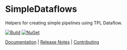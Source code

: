 # SimpleDataflows

Helpers for creating simple pipelines using TPL Dataflow.

[![Build](https://github.com/Faithlife/SimpleDataflows/workflows/Build/badge.svg)](https://github.com/Faithlife/SimpleDataflows/actions?query=workflow%3ABuild) [![NuGet](https://img.shields.io/nuget/v/SimpleDataflows.svg)](https://www.nuget.org/packages/SimpleDataflows)

[Documentation](https://faithlife.github.io/SimpleDataflows/) | [Release Notes](ReleaseNotes.md) | [Contributing](CONTRIBUTING.md)
